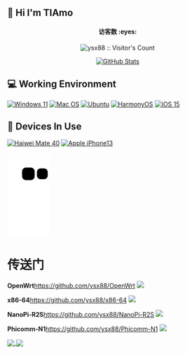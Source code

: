 ## 👋 Hi I'm TIAmo

<h4 align="center">访客数 :eyes:</h4>

<p align="center"><img src="https://profile-counter.glitch.me/ysx88/count.svg" alt="ysx88 :: Visitor's Count" /></p>

<p align="center">
    <a href="https://github.com/ysx88">
      <img alt="GitHub Stats" src="https://github-readme-stats.vercel.app/api?username=ysx88&include_all_commits=true&count_private=false&bg_color=30,e96443,904e95&title_color=fff&text_color=fff" />
    </a>
</p>


## 💻 Working Environment
[![Windows 11](https://img.shields.io/badge/Windows%2011-00adef?style=flat-square&logo=windows&logoColor=ffffff)](https://www.microsoft.com/zh-cn/windows/windows-11)
[![Mac OS](https://img.shields.io/badge/MacOS%20Monterey-a15522?style=flat-square&logo=MacOS&Color=ffffff)](https://support.apple.com/zh-cn/macos/)
[![Ubuntu](https://img.shields.io/badge/Ubuntu%2022%2e04-dd4814?style=flat-square&logo=ubuntu&logoColor=ffffff)](https://cn.ubuntu.com/download/desktop)
[![HarmonyOS](https://img.shields.io/badge/HarmonyOS-f12354?style=flat-square&logo=harmonyos&logoColor=ffffff)](https://www.harmonyos.com/)
[![iOS 15](https://img.shields.io/badge/iOS%2015-b54bbf?style=flat-square&logo=ios&logoColor=ffffff)](https://www.apple.com/ios/ios-15/)

## 📱 Devices In Use
[![Haiwei Mate 40](https://img.shields.io/badge/Haiwei%20Mate%2040-fd5355?style=flat-square&logo=huawei&logoColor=ffffff)](https://consumer.huawei.com/cn/phones/mate40-pro/)
[![Apple iPhone13](https://img.shields.io/badge/Apple%20iPhone%2013-adse58?style=flat-square&logo=apple&logoColor=ffffff)](https://www.apple.com.cn/iphone-13/)

![](https://raw.githubusercontent.com/DHDAXCW/DHDAXCW/output/github-snake.svg)

# 传送门

**OpenWrt**https://github.com/ysx88/OpenWrt       <img src="https://img.shields.io/github/downloads/ysx88/OpenWrt/total.svg?style=for-the-badge&color=32C955"/>

**x86-64**https://github.com/ysx88/x86-64       <img src="https://img.shields.io/github/downloads/ysx88/x86-64/total.svg?style=for-the-badge&color=32C955"/>

**NanoPi-R2S**https://github.com/ysx88/NanoPi-R2S       <img src="https://img.shields.io/github/downloads/ysx88/NanoPi-R2S/total.svg?style=for-the-badge&color=32C955"/>

**Phicomm-N1**https://github.com/ysx88/Phicomm-N1       <img src="https://img.shields.io/github/downloads/ysx88/Phicomm-N1/total.svg?style=for-the-badge&color=32C955"/>

<a href="https://github.com/ysx88/OpenWrt">
  <img align="center" src="https://github-readme-stats.vercel.app/api/pin/?username=ysx88&repo=OpenWrt&theme=buefy" />
</a>
<a href="https://github.com/ysx88/NanoPi-R2S">
  <img align="center" src="https://github-readme-stats.vercel.app/api/pin/?username=ysx88&repo=NanoPi-R2S&theme=buefy" />
</a>
